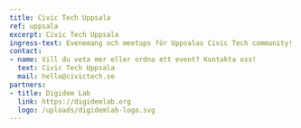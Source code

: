 ```yaml
---
title: Civic Tech Uppsala
ref: uppsala
excerpt: Civic Tech Uppsala
ingress-text: Evenemang och meetups för Uppsalas Civic Tech community!
contact:
- name: Vill du veta mer eller ordna ett event? Kontakta oss!
  text: Civic Tech Uppsala
  mail: hello@civictech.se
partners:
- title: Digidem Lab
  link: https://digidemlab.org
  logo: /uploads/digidemlab-logo.svg
---
```

